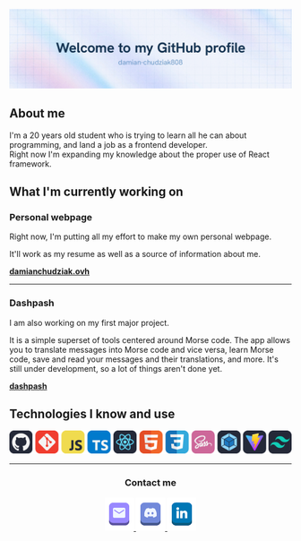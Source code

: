 <img src="banner.png"></img>

## About me
I'm a 20 years old student who is trying to learn all he can about programming, and land a job as a frontend developer. <br/>
Right now I'm expanding my knowledge about the proper use of React framework.

## What I'm currently working on
### Personal webpage

Right now, I'm putting all my effort to make my own personal webpage. <br>

It'll work as my resume as well as a source of information about me.

[**damianchudziak.ovh**](https://damianchudziak.ovh/)

___
### Dashpash
I am also working on my first major project.

It is a simple superset of tools centered around Morse code.
The app allows you to translate messages into Morse code and vice versa, learn Morse code, save and read your messages and their translations, and more.
It's still under development, so a lot of things aren't done yet.

[**dashpash**](https://github.com/damian-chudziak808/dashpash)

## Technologies I know and use
<p align="center">
    <img src="techstack.png"></img>
</p>

___
<h3 align="center">Contact me</h3>

<p align="center">
    <a href="mailto:damian.chudziak808@gmail.com">
    <img src="email-button.png"></img>
</a>
<a href="https://discord.com/users/750971983226863666">
    <img src="discord-button.png"></img>
</a>
<a href="https://www.linkedin.com/in/damian-chudziak-501287248/">
    <img src="linked-button.png"></img>
</a>
</p>

